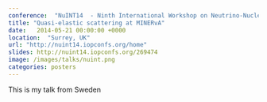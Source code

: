 ```yaml
---
conference:  "NuINT14  - Ninth International Workshop on Neutrino-Nucleus Interactions in the few-GeV Region"
title: "Quasi-elastic scattering at MINERvA"
date:   2014-05-21 00:00:00 +0000
location:  "Surrey, UK"
url: "http://nuint14.iopconfs.org/home"
slides: http://nuint14.iopconfs.org/269474
image: /images/talks/nuint.png
categories: posters
---
```

This is my talk from Sweden

